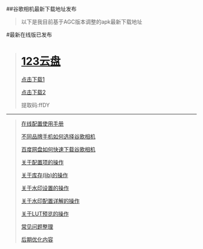 ##谷歌相机最新下载地址发布
> 以下是我目前基于AGC版本调整的apk最新下载地址

<!--
> 百度链接

# [百度网盘](https://pan.baidu.com/s/1n39Z7bRpeArDuEAFFDpXcQ)
> [点击下载](https://pan.baidu.com/s/1n39Z7bRpeArDuEAFFDpXcQ)<br />
> 提取码:8k22

> 二维码

![二维码](https://s11.ax1x.com/2024/01/05/pix1cjJ.png)

-->
#最新在线版已发布
># [123云盘](https://www.123pan.com/s/B7cjVv-CntPv.html)
> [点击下载1](https://www.123pan.com/s/B7cjVv-CntPv.html)
> 
> [点击下载2](outs://www.123pan.com/s/B7cjVv-CntPv.html)
> 
> 提取码:ffDY
> 
----
> [在线配置使用手册](./details.html?md=gcam101) 
> 
> [不同品牌手机如何选择谷歌相机](./details.html?md=gcam001) 
> 
> [百度网盘如何快速下载谷歌相机](./details.html?md=gcam002) 
> 
> [关于配置项的操作](./details.html?md=gcam003) 
>
> [关于库存(lib)的操作](./details.html?md=gcam004) 
>
> [关于水印设置的操作](./details.html?md=gcam005) 
>
> [关于水印配置详解的操作](./details.html?md=gcam006) 
>
> [关于LUT预览的操作](./details.html?md=gcam007) 
>
> [常见问题整理](./details.html?md=gcam900) 
>
> [后期优化内容](./details.html?md=gcam800) 
>

